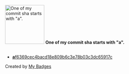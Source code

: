 <img src="https://my-badges.github.io/my-badges/a-commit.png" alt="One of my commit sha starts with &quot;a&quot;." title="One of my commit sha starts with &quot;a&quot;." width="128">
<strong>One of my commit sha starts with &quot;a&quot;.</strong>
<br><br>

- <a href="https://github.com/shodi/Projeto-Integrador-III/commit/af6369cec4bacd18e809b6c3e78b03c3dc65917c"><strong>a</strong>f6369cec4bacd18e809b6c3e78b03c3dc65917c</a>


Created by <a href="https://github.com/my-badges/my-badges">My Badges</a>